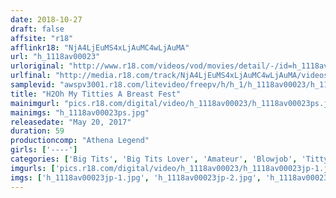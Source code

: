 ```yaml
---
date: 2018-10-27
draft: false
affsite: "r18"
afflinkr18: "NjA4LjEuMS4xLjAuMC4wLjAuMA"
url: "h_1118av00023"
urloriginal: "http://www.r18.com/videos/vod/movies/detail/-/id=h_1118av00023"
urlfinal: "http://media.r18.com/track/NjA4LjEuMS4xLjAuMC4wLjAuMA/videos/vod/movies/detail/-/id=h_1118av00023"
samplevid: "awspv3001.r18.com/litevideo/freepv/h/h_1/h_1118av00023/h_1118av00023_dmb_s.mp4"
title: "H2Oh My Titties A Breast Fest"
mainimgurl: "pics.r18.com/digital/video/h_1118av00023/h_1118av00023ps.jpg"
mainimgs: "h_1118av00023ps.jpg"
releasedate: "May 20, 2017"
duration: 59
productioncomp: "Athena Legend"
girls: ['----']
categories: ['Big Tits', 'Big Tits Lover', 'Amateur', 'Blowjob', 'Titty Fuck']
imgurls: ['pics.r18.com/digital/video/h_1118av00023/h_1118av00023jp-1.jpg', 'pics.r18.com/digital/video/h_1118av00023/h_1118av00023jp-2.jpg', 'pics.r18.com/digital/video/h_1118av00023/h_1118av00023jp-3.jpg', 'pics.r18.com/digital/video/h_1118av00023/h_1118av00023jp-4.jpg', 'pics.r18.com/digital/video/h_1118av00023/h_1118av00023jp-5.jpg', 'pics.r18.com/digital/video/h_1118av00023/h_1118av00023jp-6.jpg', 'pics.r18.com/digital/video/h_1118av00023/h_1118av00023jp-7.jpg', 'pics.r18.com/digital/video/h_1118av00023/h_1118av00023jp-8.jpg', 'pics.r18.com/digital/video/h_1118av00023/h_1118av00023jp-9.jpg', 'pics.r18.com/digital/video/h_1118av00023/h_1118av00023jp-10.jpg', 'pics.r18.com/digital/video/h_1118av00023/h_1118av00023jp-11.jpg', 'pics.r18.com/digital/video/h_1118av00023/h_1118av00023jp-12.jpg', 'pics.r18.com/digital/video/h_1118av00023/h_1118av00023jp-13.jpg', 'pics.r18.com/digital/video/h_1118av00023/h_1118av00023jp-14.jpg', 'pics.r18.com/digital/video/h_1118av00023/h_1118av00023jp-15.jpg', 'pics.r18.com/digital/video/h_1118av00023/h_1118av00023jp-16.jpg', 'pics.r18.com/digital/video/h_1118av00023/h_1118av00023jp-17.jpg', 'pics.r18.com/digital/video/h_1118av00023/h_1118av00023jp-18.jpg', 'pics.r18.com/digital/video/h_1118av00023/h_1118av00023jp-19.jpg', 'pics.r18.com/digital/video/h_1118av00023/h_1118av00023jp-20.jpg']
imgs: ['h_1118av00023jp-1.jpg', 'h_1118av00023jp-2.jpg', 'h_1118av00023jp-3.jpg', 'h_1118av00023jp-4.jpg', 'h_1118av00023jp-5.jpg', 'h_1118av00023jp-6.jpg', 'h_1118av00023jp-7.jpg', 'h_1118av00023jp-8.jpg', 'h_1118av00023jp-9.jpg', 'h_1118av00023jp-10.jpg', 'h_1118av00023jp-11.jpg', 'h_1118av00023jp-12.jpg', 'h_1118av00023jp-13.jpg', 'h_1118av00023jp-14.jpg', 'h_1118av00023jp-15.jpg', 'h_1118av00023jp-16.jpg', 'h_1118av00023jp-17.jpg', 'h_1118av00023jp-18.jpg', 'h_1118av00023jp-19.jpg', 'h_1118av00023jp-20.jpg']
---
```

